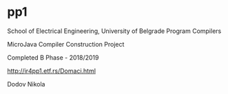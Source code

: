 # pp1
School of Electrical Engineering, University of Belgrade
Program Compilers

MicroJava Compiler Construction Project

Completed B Phase - 2018/2019

http://ir4pp1.etf.rs/Domaci.html

Dodov Nikola
